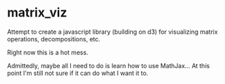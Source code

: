 # matrix_viz
Attempt to create a javascript library (building on d3) for visualizing matrix operations, decompositions, etc.

Right now this is a hot mess.

Admittedly, maybe all I need to do is learn how to use MathJax... At this point I'm still not sure if it can do what I want it to.
